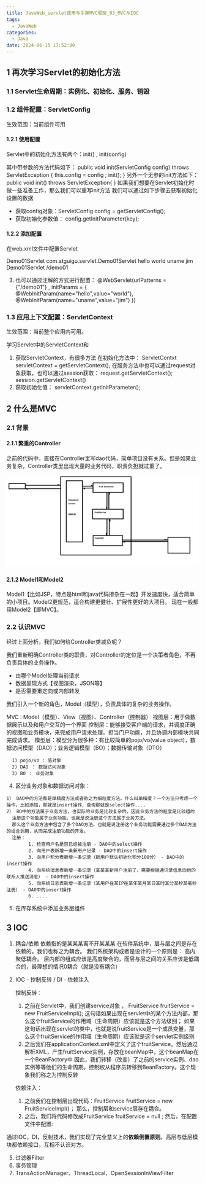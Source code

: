 ```yaml
---
title: JavaWeb_servlet使用与手撕MVC框架_03_MVC与IOC
tags:
  - JavaWeb
categories:
  - Java
date: 2024-06-15 17:52:00
---
```


## 1 再次学习Servlet的初始化方法

### 1.1 Servlet生命周期：实例化、初始化、服务、销毁

### 1.2 组件配置：ServletConfig 

生效范围：当前组件可用

#### 1.2.1 使用配置

Servlet中的初始化方法有两个：init() , init(config)

其中带参数的方法代码如下：
public void init(ServletConfig config) throws ServletException {
      this.config = config ;
      init();
 }
 另外一个无参的init方法如下：
 public void init() throws ServletException{
 }
 如果我们想要在Servlet初始化时做一些准备工作，那么我们可以重写init方法
 我们可以通过如下步骤去获取初始化设置的数据

   - 获取config对象：ServletConfig config = getServletConfig();
   - 获取初始化参数值： config.getInitParameter(key);

#### 1.2.2 添加配置

在web.xml文件中配置Servlet

<servlet>
    <servlet-name>Demo01Servlet</servlet-name>
    <servlet-class>com.atguigu.servlet.Demo01Servlet</servlet-class>
    <init-param>
        <param-name>hello</param-name>
        <param-value>world</param-value>
    </init-param>
    <init-param>
        <param-name>uname</param-name>
        <param-value>jim</param-value>
    </init-param>
</servlet>
<servlet-mapping>
    <servlet-name>Demo01Servlet</servlet-name>
    <url-pattern>/demo01</url-pattern>
</servlet-mapping>

  3) 也可以通过注解的方式进行配置：
     @WebServlet(urlPatterns = {"/demo01"} ,
     initParams = {
         @WebInitParam(name="hello",value="world"),
         @WebInitParam(name="uname",value="jim")
     })

### 1.3 应用上下文配置：ServletContext

生效范围：当前整个应用内可用。

学习Servlet中的ServletContext和<context-param>

1) 获取ServletContext，有很多方法
   在初始化方法中： ServletContxt servletContext = getServletContext();
   在服务方法中也可以通过request对象获取，也可以通过session获取：
   request.getServletContext(); session.getServletContext()
2) 获取初始化值：
   servletContext.getInitParameter();


## 2 什么是MVC

### 2.1 背景

#### 2.1.1 繁重的Controller

之前的代码中，直接在Controller里写dao代码，简单项目没有关系。但是如果业务复杂，Controller类里出现大量的业务代码，职责负担就过重了。

![01.MVC04](JavaWeb_servlet使用与手撕MVC框架_03_MVC与IOC/01.MVC04.png)

#### 2.1.2 Model1和Model2

Model1【比如JSP，特点是html和java代码掺杂在一起】开发速度快，适合简单的小项目。Model2更规范，适合构建更健壮、扩展性更好的大项目。
  现在一般都用Model2【即MVC】。

### 2.2 认识MVC 

经过上面分析，我们如何给Controller类减负呢？

我们重新明确Controller类的职责，对Controller的定位是一个决策者角色，不再负责具体的业务操作。

- 由哪个Model处理当前请求
- 数据呈现方式【视图渲染，JSON等】
- 是否需要重定向或内部转发

我们引入一个新的角色，Model（模型），负责具体的复杂的业务操作。

MVC : Model（模型）、View（视图）、Controller（控制器）
  视图层：用于做数据展示以及和用户交互的一个界面
  控制层：能够接受客户端的请求，并调度正确的视图和业务模块，来完成用户请求处理。担当门户功能，并且协调内部模块共同完成请求。
  模型层：模型分为很多种：有比较简单的pojo/vo(value object)，数据访问模型（DAO）；业务逻辑模型（BO）；数据传输对象（DTO）

      1) pojo/vo : 值对象
      2) DAO ： 数据访问对象
      3) BO ： 业务对象

   4) 区分业务对象和数据访问对象：

    1） DAO中的方法都是单精度方法或者称之为细粒度方法。什么叫单精度？一个方法只考虑一个操作，比如添加，那就是insert操作、查询那就是select操作....
    2） BO中的方法属于业务方法，也实际的业务是比较复杂的，因此业务方法的粒度是比较粗的
      注册这个功能属于业务功能，也就是说注册这个方法属于业务方法。
      那么这个业务方法中包含了多个DAO方法。也就是说注册这个业务功能需要通过多个DAO方法的组合调用，从而完成注册功能的开发。
      注册：
            1. 检查用户名是否已经被注册 - DAO中的select操作
            2. 向用户表新增一条新用户记录 - DAO中的insert操作
            3. 向用户积分表新增一条记录（新用户默认初始化积分100分） - DAO中的insert操作
            4. 向系统消息表新增一条记录（某某某新用户注册了，需要根据通讯录信息向他的联系人推送消息） - DAO中的insert操作
            5. 向系统日志表新增一条记录（某用户在某IP在某年某月某日某时某分某秒某毫秒注册） - DAO中的insert操作
            6. ....
   5) 在库存系统中添加业务层组件

## 3 IOC

1) 耦合/依赖
    依赖指的是某某某离不开某某某
    在软件系统中，层与层之间是存在依赖的。我们也称之为耦合。
    我们系统架构或者是设计的一个原则是： 高内聚低耦合。
    层内部的组成应该是高度聚合的，而层与层之间的关系应该是低耦合的，最理想的情况0耦合（就是没有耦合）
2) IOC - 控制反转 / DI - 依赖注入

    控制反转：
    1) 之前在Servlet中，我们创建service对象 ， FruitService fruitService = new FruitServiceImpl();
       这句话如果出现在servlet中的某个方法内部，那么这个fruitService的作用域（生命周期）应该就是这个方法级别；
       如果这句话出现在servlet的类中，也就是说fruitService是一个成员变量，那么这个fruitService的作用域（生命周期）应该就是这个servlet实例级别
    2) 之后我们在applicationContext.xml中定义了这个fruitService。然后通过解析XML，产生fruitService实例，存放在beanMap中，这个beanMap在一个BeanFactory中
       因此，我们转移（改变）了之前的service实例、dao实例等等他们的生命周期。控制权从程序员转移到BeanFactory。这个现象我们称之为控制反转
    
    依赖注入：
    1) 之前我们在控制层出现代码：FruitService fruitService = new FruitServiceImpl()；
       那么，控制层和service层存在耦合。
    2) 之后，我们将代码修改成FruitService fruitService = null ;
       然后，在配置文件中配置:
       <bean id="fruit" class="FruitController">
            <property name="fruitService" ref="fruitService"/>
       </bean>

通过IOC，DI，反射技术，我们实现了完全意义上的**依赖倒置原则**。高层与低层模块都依赖接口，互相不认识对方。

5. 过滤器Filter
6. 事务管理
7. TransActionManager、ThreadLocal、OpenSessionInViewFilter
